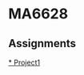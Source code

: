 # MA6628
Assignments
---
[* Project1](https://github.com/vanvae/MA6628/blob/master/Assignments_Prj01.ipynb "Twin Primes")  
